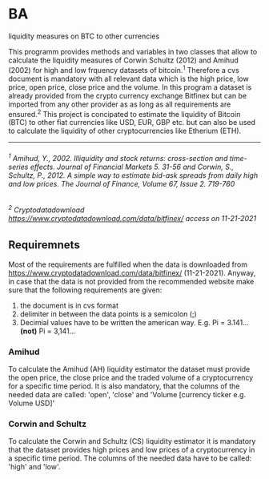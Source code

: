 # BA
liquidity measures on BTC to other currencies

This programm provides methods and variables in two classes that allow to calculate the liquidity measures of Corwin Schultz (2012) and Amihud (2002) 
for high and low frquency datasets of bitcoin.<sup>1</sup> Therefore a cvs document is mandatory with all relevant data which is the high price, low price, open price,
close price and the volume. In this program a dataset is already provided from the crypto currency exchange Bitfinex but can be imported from any other provider as
as long as all requirements are ensured.<sup>2</sup> This project is concipated to estimate the liquidity of Bitcoin (BTC) to other fiat currencies like USD, EUR,
GBP etc. but can also be used to calculate the liquidity of other cryptocurrencies like Etherium (ETH).

* * *
###### <sup>1</sup> Amihud, Y., 2002. *Illiquidity and stock returns: cross-section and time-series effects.* Journal of Financial Markets 5. 31-56 and Corwin, S., Schultz, P., 2012. *A simple way to estimate bid-ask spreads from daily high and low prices.* The Journal of Finance, Volume 67, Issue 2. 719-760

###### <sup>2</sup> Cryptodatadownload *https://www.cryptodatadownload.com/data/bitfinex/* access on 11-21-2021

## Requiremnets
Most of the requirements are fulfilled when the data is downloaded from https://www.cryptodatadownload.com/data/bitfinex/ (11-21-2021). Anyway, in case that the
data is not provided from the recommended website make sure that the following requirements are given:

1. the document is in cvs format
2. delimiter in between the data points is a semicolon (;)
3. Decimial values have to be written the american way. E.g. Pi = 3.141... **(not)** Pi = 3,141...

### Amihud
To calculate the Amihud (AH) liquidity estimator the dataset must provide the open price, the close price and the traded volume of a cryptocurrency for a specific 
time period. It is also mandatory, that the columns of the needed data are called: 'open', 'close' and 'Volume [currency ticker e.g. Volume USD]'

### Corwin and Schultz
To calculate the Corwin and Schultz (CS) liquidity estimator it is mandatory that the dataset provides high prices and low prices of a cryptocurrency in a specific
time period. The columns of the needed data have to be called: 'high' and 'low'.

